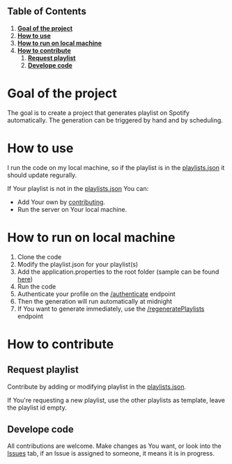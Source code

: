 ## Table of Contents
1. **[Goal of the project](#Goal-of-the-project)**
2. **[How to use](#How-to-use)**
3. **[How to run on local machine](#How-to-run-on-local-machine)**
4. **[How to contribute](#How-to-contribute)**
    1. **[Request playlist](#Request-playlist)**
    1. **[Develope code](#Develope-code)**


# Goal of the project
The goal is to create a project that generates playlist on Spotify automatically. The generation can be triggered by hand and by scheduling.

# How to use
I run the code on my local machine, so if the playlist is in the [playlists.json](https://github.com/CoralWombat/spotify-playlist-generator/blob/main/src/main/resources/playlists.json) it should update regurally.

If Your playlist is not in the [playlists.json](https://github.com/CoralWombat/spotify-playlist-generator/blob/main/src/main/resources/playlists.json) You can:
- Add Your own by [contributing](#How-to-contribute).
- Run the server on Your local machine.

# How to run on local machine
1. Clone the code
2. Modify the playlist.json for your playlist(s)
3. Add the application.properties to the root folder (sample can be found [here](https://github.com/CoralWombat/spotify-playlist-generator/blob/main/src/test/resources/dev/kristofgonczo/spotify/playlist/generator/SpotifyPlaylistGeneratorApplicationTests.properties))
4. Run the code
5. Authenticate your profile on the [/authenticate](http://localhost:8080/authenticate) endpoint
6. Then the generation will run automatically at midnight
7. If You want to generate immediately, use the [/regeneratePlaylists](http://localhost:8080/regeneratePlaylists) endpoint

# How to contribute
## Request playlist
Contribute by adding or modifying playlist in the [playlists.json](https://github.com/CoralWombat/spotify-playlist-generator/blob/main/src/main/resources/playlists.json).

If You're requesting a new playlist, use the other playlists as template, leave the playlist id empty.

## Develope code
All contributions are welcome. Make changes as You want, or look into the [Issues](https://github.com/CoralWombat/spotify-playlist-generator/issues) tab, if an Issue is assigned to someone, it means it is in progress.
